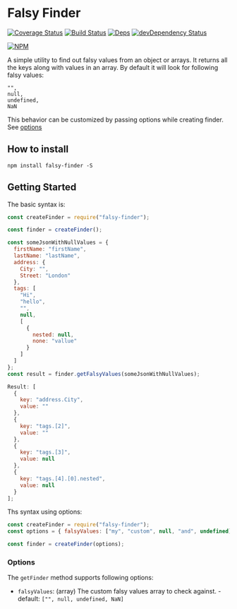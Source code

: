 # Falsy Finder


[![Coverage Status](https://coveralls.io/repos/github/montumodi/falsy-finder/badge.svg?branch=master)](https://coveralls.io/github/montumodi/falsy-finder?branch=master)
[![Build Status](https://travis-ci.org/montumodi/falsy-finder.svg?branch=master)](https://travis-ci.org/montumodi/falsy-finder)
[![Deps](https://david-dm.org/montumodi/falsy-finder.svg)](https://david-dm.org/montumodi/falsy-finder#info=dependencies)
[![devDependency Status](https://david-dm.org/montumodi/falsy-finder/dev-status.svg)](https://david-dm.org/montumodi/falsy-finder#info=devDependencies)

[![NPM](https://nodei.co/npm/falsy-finder.png?downloads=true)](https://www.npmjs.com/package/falsy-finder/)

A simple utility to find out falsy values from an object or arrays. It returns all the keys along with values in an array. By default it will look for following falsy values:

```
"",
null,
undefined,
NaN
```

This behavior can be customized by passing options while creating finder. See [options](#options)

## How to install

```
npm install falsy-finder -S
```

## Getting Started

The basic syntax is:

```js
const createFinder = require("falsy-finder");

const finder = createFinder();

const someJsonWithNullValues = {
  firstName: "firstName",
  lastName: "lastName",
  address: {
    City: "",
    Street: "London"
  },
  tags: [
    "Hi",
    "hello",
    "",
    null,
    [
      {
        nested: null,
        none: "vallue"
      }
    ]
  ]
};
const result = finder.getFalsyValues(someJsonWithNullValues);

Result: [
  {
    key: "address.City",
    value: ""
  },
  {
    key: "tags.[2]",
    value: ""
  },
  {
    key: "tags.[3]",
    value: null
  },
  {
    key: "tags.[4].[0].nested",
    value: null
  }
];
```

Ths syntax using options:

```js
const createFinder = require("falsy-finder");
const options = { falsyValues: ["my", "custom", null, "and", undefined] };

const finder = createFinder(options);
```

### Options

The `getFinder` method supports following options:

* `falsyValues`: (array) The custom falsy values array to check against. - default: `["", null, undefined, NaN]`
